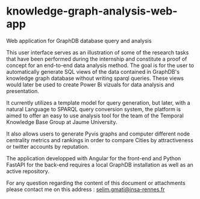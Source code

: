 # knowledge-graph-analysis-web-app

Web application for GraphDB database query and analysis

This user interface serves as an illustration of some of the research tasks that have been performed during the internship and constitute a proof of concept for an end-to-end data analysis method. The goal is for the user to automatically generate SQL views of the data contained in GraphDB's knowledge graph database without writing sparql queries. These views would later be used to create Power Bi vizuals for data analysis and presentation. 

It currently utilizes a template model for query generation, but later, with a natural Language to SPARQL query conversion system, the platform is aimed to offer an easy to use analysis tool for the team of the Temporal Knowledge Base Group at Jaume University.

It also allows users to generate Pyvis graphs and computer different node centrality metrics and rankings in order to compare Cities by attractiveness or twitter accounts by reputation.

The application developped with Angular for the front-end and Python FastAPI for the back-end requires a local GraphDB installation as well as an active repository.

For any question regarding the content of this document or attachments please contact me on this address : selim.gmati@insa-rennes.fr
